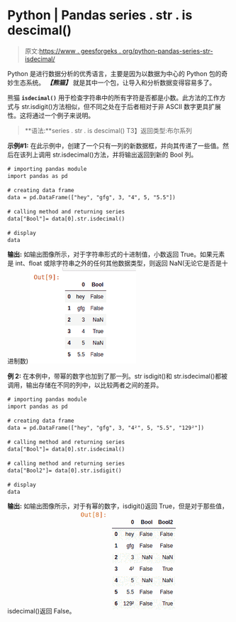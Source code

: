# Python | Pandas series . str . is descimal()

> 原文:[https://www . geesforgeks . org/python-pandas-series-str-isdecimal/](https://www.geeksforgeeks.org/python-pandas-series-str-isdecimal/)

Python 是进行数据分析的优秀语言，主要是因为以数据为中心的 Python 包的奇妙生态系统。 ***【熊猫】*** 就是其中一个包，让导入和分析数据变得容易多了。

熊猫 **`isdecimal()`** 用于检查字符串中的所有字符是否都是小数。此方法的工作方式与 str.isdigit()方法相似，但不同之处在于后者相对于非 ASCII 数字更具扩展性。这将通过一个例子来说明。

> **语法:**series . str . is descimal()
> T3】返回类型:布尔系列

**示例#1:**
在此示例中，创建了一个只有一列的新数据框，并向其传递了一些值。然后在该列上调用 str.isdecimal()方法，并将输出返回到新的 Bool 列。

```
# importing pandas module 
import pandas as pd

# creating data frame
data = pd.DataFrame(["hey", "gfg", 3, "4", 5, "5.5"])

# calling method and returning series
data["Bool"]= data[0].str.isdecimal()

# display
data
```

**输出:**
如输出图像所示，对于字符串形式的十进制值，小数返回 True。如果元素是 int、float 或除字符串之外的任何其他数据类型，则返回 NaN(无论它是否是十进制数)
![](img/7362c421e6e8b985f0fc42e04d9dbd90.png)

**例 2:**
在本例中，带幂的数字也加到了那一列。str isdigit()和 str.isdecimal()都被调用，输出存储在不同的列中，以比较两者之间的差异。

```
# importing pandas module 
import pandas as pd

# creating data frame
data = pd.DataFrame(["hey", "gfg", 3, "4²", 5, "5.5", "129²"])

# calling method and returning series
data["Bool"]= data[0].str.isdecimal()

# calling method and returning series
data["Bool2"]= data[0].str.isdigit()

# display
data
```

**输出:**
如输出图像所示，对于有幂的数字，isdigit()返回 True，但是对于那些值，isdecimal()返回 False。
![](img/340d7dac6a8fafc1f4cb1113c4ca93be.png)